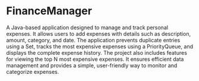 # FinanceManager
A Java-based application designed to manage and track personal expenses. 
It allows users to add expenses with details such as description, amount, category, and date. 
The application prevents duplicate entries using a Set, tracks the most expensive expenses using a PriorityQueue, and displays the complete expense history. 
The project also includes features for viewing the top N most expensive expenses. 
It ensures efficient data management and provides a simple, user-friendly way to monitor and categorize expenses.
